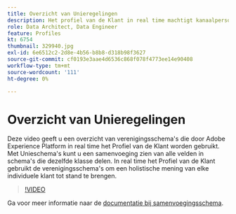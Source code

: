 ```yaml
---
title: Overzicht van Unieregelingen
description: Het profiel van de Klant in real time machtigt kanaalpersonalisatie door schaal door elke fase van de klantenreis. Batch- of streaming-gegevens kunnen worden ingeschakeld voor het realtime klantprofiel door zowel het schema als de bijbehorende gegevensset in te schakelen.
role: Data Architect, Data Engineer
feature: Profiles
kt: 6754
thumbnail: 329940.jpg
exl-id: 6e6512c2-2d8e-4b56-b8b8-d318b98f3627
source-git-commit: cf0193e3aae4d6536c868f078f4773ee14e90408
workflow-type: tm+mt
source-wordcount: '111'
ht-degree: 0%

---
```


# Overzicht van Unieregelingen

Deze video geeft u een overzicht van verenigingsschema&#39;s die door Adobe Experience Platform in real time het Profiel van de Klant worden gebruikt. Met Unieschema&#39;s kunt u een samenvoeging zien van alle velden in schema&#39;s die dezelfde klasse delen. In real time het Profiel van de Klant gebruikt de verenigingsschema&#39;s om een holistische mening van elke individuele klant tot stand te brengen.

>[!VIDEO](https://video.tv.adobe.com/v/329940?quality=12&learn=on)

Ga voor meer informatie naar de [documentatie bij samenvoegingsschema](https://experienceleague.adobe.com/docs/experience-platform/profile/union-schemas/union-schema.html).

